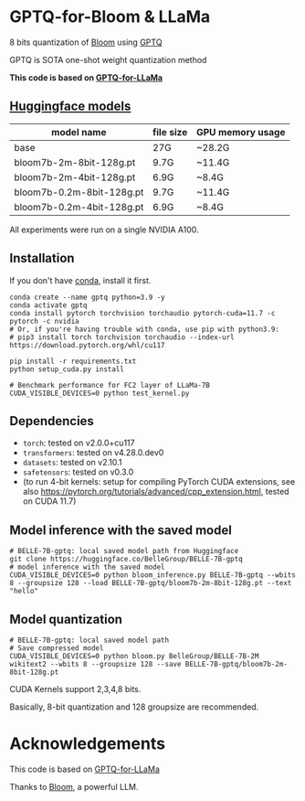 # GPTQ-for-Bloom & LLaMa
8 bits quantization of [Bloom](https://arxiv.org/pdf/2211.05100.pdf) using [GPTQ](https://arxiv.org/abs/2210.17323)

GPTQ is SOTA one-shot weight quantization method

**This code is based on [GPTQ-for-LLaMa](https://github.com/qwopqwop200/GPTQ-for-LLaMa)**

## [Huggingface models](https://huggingface.co/BelleGroup/BELLE-7B-gptq) 


| model name       |  file size | GPU memory usage |
| -------------------------------------------------- |  ------------------- | ------------------ |
|           base                 |          27G        |       ~28.2G         |
|           bloom7b-2m-8bit-128g.pt                  |          9.7G        |       ~11.4G          |
|           bloom7b-2m-4bit-128g.pt                  |          6.9G        |        ~8.4G          |
|           bloom7b-0.2m-8bit-128g.pt                  |          9.7G        |       ~11.4G          |
|           bloom7b-0.2m-4bit-128g.pt                  |          6.9G        |        ~8.4G          |


All experiments were run on a single NVIDIA A100.

## Installation
If you don't have [conda](https://docs.conda.io/en/latest/miniconda.html), install it first.
```
conda create --name gptq python=3.9 -y
conda activate gptq
conda install pytorch torchvision torchaudio pytorch-cuda=11.7 -c pytorch -c nvidia
# Or, if you're having trouble with conda, use pip with python3.9:
# pip3 install torch torchvision torchaudio --index-url https://download.pytorch.org/whl/cu117

pip install -r requirements.txt
python setup_cuda.py install

# Benchmark performance for FC2 layer of LLaMa-7B
CUDA_VISIBLE_DEVICES=0 python test_kernel.py
```
## Dependencies

* `torch`: tested on v2.0.0+cu117
* `transformers`: tested on v4.28.0.dev0
* `datasets`: tested on v2.10.1
* `safetensors`: tested on v0.3.0
* (to run 4-bit kernels: setup for compiling PyTorch CUDA extensions, see also https://pytorch.org/tutorials/advanced/cpp_extension.html, tested on CUDA 11.7)


## Model inference with the saved model
```
# BELLE-7B-gptq: local saved model path from Huggingface
git clone https://huggingface.co/BelleGroup/BELLE-7B-gptq
# model inference with the saved model
CUDA_VISIBLE_DEVICES=0 python bloom_inference.py BELLE-7B-gptq --wbits 8 --groupsize 128 --load BELLE-7B-gptq/bloom7b-2m-8bit-128g.pt --text "hello"
```

## Model quantization

```
# BELLE-7B-gptq: local saved model path
# Save compressed model
CUDA_VISIBLE_DEVICES=0 python bloom.py BelleGroup/BELLE-7B-2M wikitext2 --wbits 8 --groupsize 128 --save BELLE-7B-gptq/bloom7b-2m-8bit-128g.pt

```
CUDA Kernels support 2,3,4,8 bits.

Basically, 8-bit quantization and 128 groupsize are recommended.

# Acknowledgements
This code is based on [GPTQ-for-LLaMa](https://github.com/qwopqwop200/GPTQ-for-LLaMa)

Thanks to [Bloom](https://arxiv.org/pdf/2211.05100.pdf), a powerful LLM.
